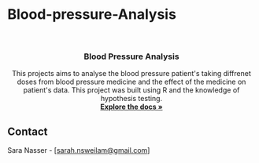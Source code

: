 # Blood-pressure-Analysis
<br />
<div align="center">
  
  </a>

<h3 align="center">Blood Pressure Analysis</h3>

  <p align="center">
    This projects aims to analyse the blood pressure patient's taking diffrenet doses from blood pressure medicine and the effect of the medicine on patient's data.
    This project was built using R and the knowledge of hypothesis testing.
    
<br />
<a href="(https://github.com/sara19880)"><strong>Explore the docs »</strong></a>
<br />
</p>
</div>


















<!-- CONTACT -->
## Contact

Sara Nasser - [sarah.nsweilam@gmail.com]
